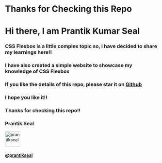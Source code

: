 ﻿# Thanks for Checking this Repo
<h1>Hi there, I am Prantik Kumar Seal</h1>
<h3>CSS Flexbox is a little complex topic so, I have decided to share my learnings here!!</h3>
<h3>I have also created a simple website to showcase my knowledge of CSS Flexbox</h3>

<h3>If you like the details of this repo, please star it on <a href="https://github.com/prantikseal/css-flexbox-learnings">Github</a></h3>
<h3>I hope you like it!!</h3>
<h3>Thanks for checking this repo!!</h3>
<h3>Prantik Seal</h3>
<a href="https://twitter.com/prantikseal" target="blank"><img align="center" src="https://img.icons8.com/cute-clipart/64/000000/twitter.png" alt="prantikseal" height="50" width="50" /></a> &nbsp;&nbsp;&nbsp;
<h4><a href="https://twitter.com/prantikseal" target="blank">@prantikseal</a></h4>